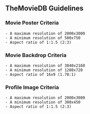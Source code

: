 
## TheMovieDB Guidelines

### Movie Poster Criteria
    - A maximum resolution of 2000x3000
    - A minimum resolution of 500x750
    - Aspect ratio of 1:1.5 (2:3)

### Movie Backdrop Criteria
    - A maximum resolution of 3840x2160
    - A minimum resolution of 1280x720
    - Aspect ratio of 16x9 (1.78:1)

### Profile Image Criteria
    - A maximum resolution of 2000x3000
    - A minimum resolution of 300x450
    - Aspect ratio of 1:1.5 (2:3)
